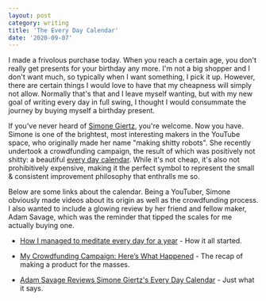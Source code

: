 ```yaml
---
layout: post
category: writing
title: 'The Every Day Calendar'
date: '2020-09-07'
---
```


I made a frivolous purchase today. When you reach a certain age, you don't really get presents for your birthday any more. I'm not a big shopper and I don't want much, so typically when I want something, I pick it up. However, there are certain things I would love to have that my cheapness will simply not allow. Normally that's that and I leave myself wanting, but with my new goal of writing every day in full swing, I thought I would consummate the journey by buying myself a birthday present.

<!--more-->

If you've never heard of [Simone Giertz](https://twitter.com/SimoneGiertz), you're welcome. Now you have. Simone is one of the brightest, most interesting makers in the YouTube space, who originally made her name "making shitty robots". She recently undertook a crowdfunding campaign, the result of which was positively not shitty: a beautiful [every day calendar](https://simonegiertz.myshopify.com/). While it's not cheap, it's also not prohibitively expensive, making it the perfect symbol to represent the small & consistent improvement philosophy that enthralls me so.

Below are some links about the calendar. Being a YouTuber, Simone obviously made videos about its origin as well as the crowdfunding process. I also wanted to include a glowing review by her friend and fellow maker, Adam Savage, which was the reminder that tipped the scales for me actually buying one.

* [How I managed to meditate every day for a year](https://www.youtube.com/watch?v=-lpvy-xkSNA) - How it all started.

* [My Crowdfunding Campaign: Here’s What Happened](https://www.youtube.com/watch?v=7G0Vuvb45HQ) - The recap of making a product for the masses.

* [Adam Savage Reviews Simone Giertz's Every Day Calendar](https://www.youtube.com/watch?v=gykzsbqJ76U) - Just what it says.
